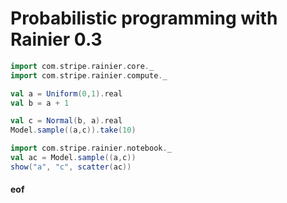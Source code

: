 # Probabilistic programming with Rainier 0.3


```scala mdoc
import com.stripe.rainier.core._
import com.stripe.rainier.compute._

val a = Uniform(0,1).real
val b = a + 1

val c = Normal(b, a).real
Model.sample((a,c)).take(10)
```

```scala mdoc:image:scatter.png
import com.stripe.rainier.notebook._
val ac = Model.sample((a,c))
show("a", "c", scatter(ac))
```


#### eof

